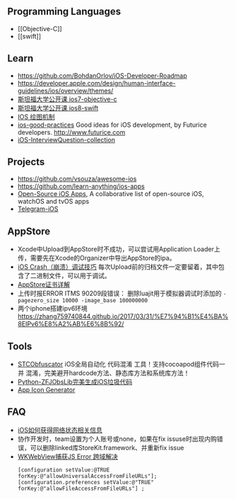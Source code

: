 ## Programming Languages
- [[Objective-C]]
- [[swift]]



## Learn
- https://github.com/BohdanOrlov/iOS-Developer-Roadmap
- https://developer.apple.com/design/human-interface-guidelines/ios/overview/themes/
- [斯坦福大学公开课 ios7-objective-c](http://open.163.com/special/opencourse/ios7.html)
- [斯坦福大学公开课 ios8-swift](http://open.163.com/special/opencourse/ios8.html)
- [IOS 绘图机制](http://www.cocoachina.com/industry/20140115/7703.html)
- [ios-good-practices](https://github.com/futurice/ios-good-practices) Good ideas for iOS development, by Futurice developers. http://www.futurice.com
- [iOS-InterviewQuestion-collection](https://github.com/liberalisman/iOS-InterviewQuestion-collection)



## Projects
- https://github.com/vsouza/awesome-ios
- https://github.com/learn-anything/ios-apps
- [Open-Source iOS Apps](https://github.com/dkhamsing/open-source-ios-apps), A collaborative list of open-source iOS, watchOS and tvOS apps
- [Telegram-iOS](https://github.com/TelegramMessenger/Telegram-iOS)



## AppStore
- Xcode中Upload到AppStore时不成功，可以尝试用Application Loader上传，需要先在Xcode的Organizer中导出AppStore的ipa。
- [iOS Crash（崩溃）调试技巧](http://blog.csdn.net/studyrecord/article/details/7744809)   每次Upload前的归档文件一定要留着，其中包含了二进制文件，可以用于调试。
- [AppStore证书详解](http://blog.csdn.net/phunxm/article/details/42685597)
- 上传时报ERROR ITMS 90209段错误：
  删除luajit用于模拟器调试时添加的
  `-pagezero_size 10000 -image_base 100000000`
- 两个iphone搭建ipv6环境 https://zhang759740844.github.io/2017/03/31/%E7%94%B1%E4%BA%8EIPv6%E8%A2%AB%E6%8B%92/



## Tools
- [STCObfuscator](https://github.com/chenxiancai/STCObfuscator) iOS全局自动化 代码混淆 工具！支持cocoapod组件代码一并 混淆，完美避开hardcode方法、静态库方法和系统库方法！
- [Python-ZFJObsLib完美生成iOS垃圾代码](https://blog.csdn.net/u014220518/article/details/99086206)
- [App Icon Generator](https://appicon.co/)



## FAQ
- [iOS如何获得网络状态相关信息](http://www.jianshu.com/p/e8e8803c3b5d)
- 协作开发时，team设置为个人账号或none，如果在fix issuse时出现内购错误，可以删除linked库StoreKit.framework、并重新fix issue
- [WKWebView捕获JS Error 跨域解决](https://blog.csdn.net/lfdanding/article/details/104267874)
  ```objc
  [configuration setValue:@TRUE forKey:@"allowUniversalAccessFromFileURLs"];
  [configuration.preferences setValue:@"TRUE" forKey:@"allowFileAccessFromFileURLs"] ;
  ```
